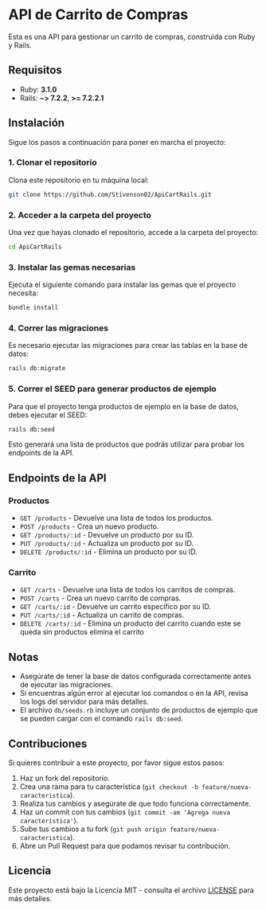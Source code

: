
# API de Carrito de Compras

Esta es una API para gestionar un carrito de compras, construida con Ruby y Rails.

## Requisitos

- Ruby: **3.1.0**
- Rails: **~> 7.2.2**, **>= 7.2.2.1**

## Instalación

Sigue los pasos a continuación para poner en marcha el proyecto:

### 1. Clonar el repositorio

Clona este repositorio en tu máquina local:

```bash
git clone https://github.com/Stivenson02/ApiCartRails.git
```

### 2. Acceder a la carpeta del proyecto

Una vez que hayas clonado el repositorio, accede a la carpeta del proyecto:

```bash
cd ApiCartRails
```

### 3. Instalar las gemas necesarias

Ejecuta el siguiente comando para instalar las gemas que el proyecto necesita:

```bash
bundle install
```

### 4. Correr las migraciones

Es necesario ejecutar las migraciones para crear las tablas en la base de datos:

```bash
rails db:migrate
```

### 5. Correr el SEED para generar productos de ejemplo

Para que el proyecto tenga productos de ejemplo en la base de datos, debes ejecutar el SEED:

```bash
rails db:seed
```

Esto generará una lista de productos que podrás utilizar para probar los endpoints de la API.

## Endpoints de la API

### Productos

- `GET /products` - Devuelve una lista de todos los productos.
- `POST /products` - Crea un nuevo producto.
- `GET /products/:id` - Devuelve un producto por su ID.
- `PUT /products/:id` - Actualiza un producto por su ID.
- `DELETE /products/:id` - Elimina un producto por su ID.

### Carrito

- `GET /carts` - Devuelve una lista de todos los carritos de compras.
- `POST /carts` - Crea un nuevo carrito de compras.
- `GET /carts/:id` - Devuelve un carrito específico por su ID.
- `PUT /carts/:id` - Actualiza un carrito de compras.
- `DELETE /carts/:id` - Elimina un producto del carrito cuando este se queda sin productos elimina el carrito

## Notas

- Asegúrate de tener la base de datos configurada correctamente antes de ejecutar las migraciones.
- Si encuentras algún error al ejecutar los comandos o en la API, revisa los logs del servidor para más detalles.
- El archivo `db/seeds.rb` incluye un conjunto de productos de ejemplo que se pueden cargar con el comando `rails db:seed`.

## Contribuciones

Si quieres contribuir a este proyecto, por favor sigue estos pasos:

1. Haz un fork del repositorio.
2. Crea una rama para tu característica (`git checkout -b feature/nueva-caracteristica`).
3. Realiza tus cambios y asegúrate de que todo funciona correctamente.
4. Haz un commit con tus cambios (`git commit -am 'Agrega nueva característica'`).
5. Sube tus cambios a tu fork (`git push origin feature/nueva-caracteristica`).
6. Abre un Pull Request para que podamos revisar tu contribución.

## Licencia

Este proyecto está bajo la Licencia MIT - consulta el archivo [LICENSE](LICENSE) para más detalles.
